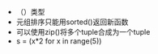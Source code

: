 - （）类型
- 元组排序只能用sorted()返回新函数
- 可以使用zip()将多个tuple合成为一个tuple
- s = (x*2 for x in range(5))
<!--stackedit_data:
eyJoaXN0b3J5IjpbMTEzODk1NDU4Nl19
-->